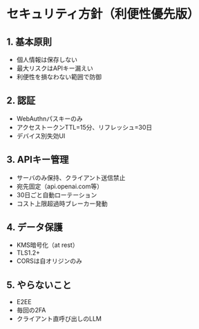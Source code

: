 # セキュリティ方針（利便性優先版）

## 1. 基本原則
- 個人情報は保存しない
- 最大リスクはAPIキー漏えい
- 利便性を損なわない範囲で防御

## 2. 認証
- WebAuthnパスキーのみ
- アクセストークンTTL=15分、リフレッシュ=30日
- デバイス別失効UI

## 3. APIキー管理
- サーバのみ保持、クライアント送信禁止
- 宛先固定（api.openai.com等）
- 30日ごと自動ローテーション
- コスト上限超過時ブレーカー発動

## 4. データ保護
- KMS暗号化（at rest）
- TLS1.2+
- CORSは自オリジンのみ

## 5. やらないこと
- E2EE
- 毎回の2FA
- クライアント直呼び出しのLLM
